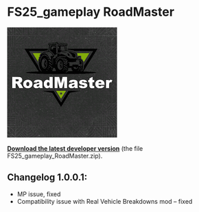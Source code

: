 # FS25_gameplay RoadMaster

![image](https://github.com/MathiasHun/FS25_gameplay_RoadMaster/blob/main/icon_RoadMaster.png)
</br>
<p dir="auto"><strong><a href="https://farmsim.bltfm.hu/infusions/bltfmhu_downloads_center/downloads.php?cat_id=4&dlc_id=4">Download the latest developer version</a></strong> (the file FS25_gameplay_RoadMaster.zip).</p>

## Changelog 1.0.0.1:
- MP issue, fixed
- Compatibility issue with Real Vehicle Breakdowns mod – fixed 
